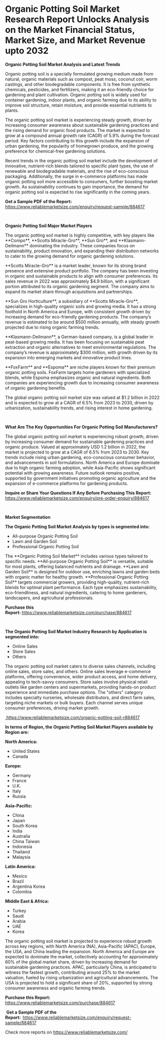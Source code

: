 <p><h1>Organic Potting Soil Market Research Report Unlocks Analysis on the Market Financial Status, Market Size, and Market Revenue upto 2032</h1></p><p><strong>Organic Potting Soil Market Analysis and Latest Trends</strong></p>
<p><p>Organic potting soil is a specially formulated growing medium made from natural, organic materials such as compost, peat moss, coconut coir, worm castings, and other biodegradable components. It is free from synthetic chemicals, pesticides, and fertilizers, making it an eco-friendly choice for gardening and plant cultivation. Organic potting soil is widely used for container gardening, indoor plants, and organic farming due to its ability to improve soil structure, retain moisture, and provide essential nutrients to plants.</p><p>The organic potting soil market is experiencing steady growth, driven by increasing consumer awareness about sustainable gardening practices and the rising demand for organic food products. The market is expected to grow at a compound annual growth rate (CAGR) of 5.9% during the forecast period. Key factors contributing to this growth include the expansion of urban gardening, the popularity of homegrown produce, and the growing preference for chemical-free gardening solutions.</p><p>Recent trends in the organic potting soil market include the development of innovative, nutrient-rich blends tailored to specific plant types, the use of renewable and biodegradable materials, and the rise of eco-conscious packaging. Additionally, the surge in e-commerce platforms has made organic potting soil more accessible to consumers, further boosting market growth. As sustainability continues to gain importance, the demand for organic potting soil is expected to rise significantly in the coming years.</p></p>
<p><strong>Get a Sample PDF of the Report:&nbsp;</strong> <a href="https://www.reliablemarketsize.com/enquiry/request-sample/884617?utm_campaign=2140&utm_medium=2&utm_source=Github&utm_content=ia&utm_term=25012025&utm_id=organic-potting-soil">https://www.reliablemarketsize.com/enquiry/request-sample/884617</a></p>
<p>&nbsp;</p>
<p><strong>Organic Potting Soil Major Market Players</strong></p>
<p><p>The organic potting soil market is highly competitive, with key players like **Compo**, **Scotts Miracle-Gro**, **Sun Gro**, and **Klasmann-Deilmann** dominating the industry. These companies focus on sustainability, product innovation, and expanding their distribution networks to cater to the growing demand for organic gardening solutions.</p><p>**Scotts Miracle-Gro** is a market leader, known for its strong brand presence and extensive product portfolio. The company has been investing in organic and sustainable products to align with consumer preferences. Its sales revenue in 2022 was approximately $4.9 billion, with a significant portion attributed to its organic gardening segment. The company aims to expand its market share through acquisitions and partnerships.</p><p>**Sun Gro Horticulture**, a subsidiary of **Scotts Miracle-Gro**, specializes in high-quality organic soils and growing media. It has a strong foothold in North America and Europe, with consistent growth driven by increasing demand for eco-friendly gardening products. The company’s revenue is estimated to be around $500 million annually, with steady growth projected due to rising organic farming trends.</p><p>**Klasmann-Deilmann**, a German-based company, is a global leader in peat-based growing media. It has been focusing on sustainable peat extraction and organic alternatives to meet environmental regulations. The company’s revenue is approximately $300 million, with growth driven by its expansion into emerging markets and innovative product lines.</p><p>**FoxFarm** and **Espoma** are niche players known for their premium organic potting soils. FoxFarm targets home gardeners with specialized blends, while Espoma emphasizes organic and natural ingredients. Both companies are experiencing growth due to increasing consumer awareness of organic gardening benefits.</p><p>The global organic potting soil market size was valued at $1.2 billion in 2022 and is expected to grow at a CAGR of 6.5% from 2023 to 2030, driven by urbanization, sustainability trends, and rising interest in home gardening.</p></p>
<p>&nbsp;</p>
<p><strong>What Are The Key Opportunities For Organic Potting Soil Manufacturers?</strong></p>
<p><p>The global organic potting soil market is experiencing robust growth, driven by increasing consumer demand for sustainable gardening practices and organic produce. Valued at approximately USD 1.2 billion in 2022, the market is projected to grow at a CAGR of 6.5% from 2023 to 2030. Key trends include rising urban gardening, eco-conscious consumer behavior, and advancements in soil formulations. North America and Europe dominate due to high organic farming adoption, while Asia-Pacific shows significant potential with growing awareness. Future outlook remains positive, supported by government initiatives promoting organic agriculture and the expansion of e-commerce platforms for gardening products.</p></p>
<p><strong>Inquire or Share Your Questions If Any Before Purchasing This Report:</strong> <a href="https://www.reliablemarketsize.com/enquiry/pre-order-enquiry/884617?utm_campaign=2140&utm_medium=2&utm_source=Github&utm_content=ia&utm_term=25012025&utm_id=organic-potting-soil">https://www.reliablemarketsize.com/enquiry/pre-order-enquiry/884617</a></p>
<p>&nbsp;</p>
<p><strong>Market Segmentation</strong></p>
<p><strong>The Organic Potting Soil Market Analysis by types is segmented into:</strong></p>
<p><ul><li>All-purpose Organic Potting Soil</li><li>Lawn and Garden Soil</li><li>Professional Organic Potting Soil</li></ul></p>
<p><p>The **Organic Potting Soil Market** includes various types tailored to specific needs. **All-purpose Organic Potting Soil** is versatile, suitable for most plants, offering balanced nutrients and drainage. **Lawn and Garden Soil** is designed for outdoor use, enriching lawns and garden beds with organic matter for healthy growth. **Professional Organic Potting Soil** targets commercial growers, providing high-quality, nutrient-rich blends for optimal plant performance. Each type emphasizes sustainability, eco-friendliness, and natural ingredients, catering to home gardeners, landscapers, and agricultural professionals.</p></p>
<p><strong>Purchase this Report:&nbsp;</strong><a href="https://www.reliablemarketsize.com/purchase/884617?utm_campaign=2140&utm_medium=2&utm_source=Github&utm_content=ia&utm_term=25012025&utm_id=organic-potting-soil">https://www.reliablemarketsize.com/purchase/884617</a></p>
<p>&nbsp;</p>
<p><strong>The Organic Potting Soil Market Industry Research by Application is segmented into:</strong></p>
<p><ul><li>Online Sales</li><li>Store Sales</li><li>Others</li></ul></p>
<p><p>The organic potting soil market caters to diverse sales channels, including online sales, store sales, and others. Online sales leverage e-commerce platforms, offering convenience, wider product access, and home delivery, appealing to tech-savvy consumers. Store sales involve physical retail outlets like garden centers and supermarkets, providing hands-on product experience and immediate purchase options. The "others" category includes specialty nurseries, wholesale distributors, and direct farm sales, targeting niche markets or bulk buyers. Each channel serves unique consumer preferences, driving market growth.</p></p>
<p><a href="https://www.reliablemarketsize.com/organic-potting-soil-r884617?utm_campaign=2140&utm_medium=2&utm_source=Github&utm_content=ia&utm_term=25012025&utm_id=organic-potting-soil">&nbsp;https://www.reliablemarketsize.com/organic-potting-soil-r884617</a></p>
<p><strong>In terms of Region, the Organic Potting Soil Market Players available by Region are:</strong></p>
<p>
    <p> <strong> North America: </strong>
        <ul>
            <li>United States</li>
            <li>Canada</li>
        </ul>
        </p> 
    <p> <strong> Europe: </strong>
        <ul>
            <li>Germany</li>
            <li>France</li>
            <li>U.K.</li>
            <li>Italy</li>
            <li>Russia</li>
        </ul>
        </p> 
    <p> <strong> Asia-Pacific: </strong>
        <ul>
            <li>China</li>
            <li>Japan</li>
            <li>South Korea</li>
            <li>India</li>
            <li>Australia</li>
            <li>China Taiwan</li>
            <li>Indonesia</li>
            <li>Thailand</li>
            <li>Malaysia</li>
        </ul>
        </p> 
    <p> <strong> Latin America: </strong>
        <ul>
            <li>Mexico</li>
            <li>Brazil</li>
            <li>Argentina Korea</li>
            <li>Colombia</li>
        </ul>
        </p> 
    <p> <strong> Middle East & Africa: </strong>
        <ul>
            <li>Turkey</li>
            <li>Saudi</li>
            <li>Arabia</li>
            <li>UAE</li>
            <li>Korea</li>
        </ul>
    </p>
    </p>
<p><p>The organic potting soil market is projected to experience robust growth across key regions, with North America (NA), Asia-Pacific (APAC), Europe, the USA, and China leading the expansion. North America and Europe are expected to dominate the market, collectively accounting for approximately 60% of the global market share, driven by increasing demand for sustainable gardening practices. APAC, particularly China, is anticipated to witness the fastest growth, contributing around 25% to the market valuation, fueled by rising urbanization and agricultural advancements. The USA is projected to hold a significant share of 20%, supported by strong consumer awareness and organic farming trends.</p></p>
<p><strong>Purchase this Report: </strong><a href="https://www.reliablemarketsize.com/purchase/884617?utm_campaign=2140&utm_medium=2&utm_source=Github&utm_content=ia&utm_term=25012025&utm_id=organic-potting-soil">https://www.reliablemarketsize.com/purchase/884617</a></p>
<p>&nbsp;<strong>Get a Sample PDF of the Report:&nbsp;&nbsp;</strong><a href="https://www.reliablemarketsize.com/enquiry/request-sample/884617?utm_campaign=2140&utm_medium=2&utm_source=Github&utm_content=ia&utm_term=25012025&utm_id=organic-potting-soil">https://www.reliablemarketsize.com/enquiry/request-sample/884617</a></p>
<p><strong></strong></p>
<p>Check more reports on <a href="https://www.reliablemarketsize.com/?utm_campaign=2140&utm_medium=2&utm_source=Github&utm_content=ia&utm_term=25012025&utm_id=organic-potting-soil">https://www.reliablemarketsize.com/</a></p>